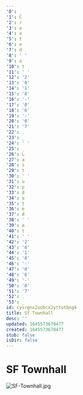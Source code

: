 ```yaml
---
'0': _
'1': C
'2': r
'3': e
'4': a
'5': t
'6': e
'7': d
'8': ' '
'9': a
'10': t
'11': ' '
'12': '2'
'13': '0'
'14': '1'
'15': '8'
'16': '-'
'17': '0'
'18': '6'
'19': '-'
'20': '0'
'21': '7'
'22': .
'23': _
'24': ' '
'25': _
'26': L
'27': a
'28': s
'29': t
'30': ' '
'31': u
'32': p
'33': d
'34': a
'35': t
'36': e
'37': d
'38': ' '
'39': a
'40': t
'41': ' '
'42': '2'
'43': '0'
'44': '1'
'45': '8'
'46': '-'
'47': '0'
'48': '6'
'49': '-'
'50': '0'
'51': '7'
'52': .
'53': _
id: cysrgnx2uobcx2yttotbngk
title: Sf Townhall
desc: ''
updated: 1645573670477
created: 1645573670477
stub: false
isDir: false
---
```


# SF Townhall


![SF-Townhall.jpg](/assets/sf-townhall-8splu2jrv06k.jpg)

